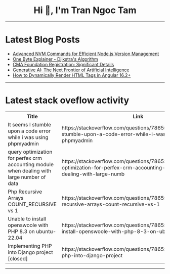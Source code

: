 <h1 align="center">Hi 👋, I'm Tran Ngoc Tam</h1>

---

# Latest Blog Posts 
<!-- BLOG-POST-LIST:START -->
- [Advanced NVM Commands for Efficient Node.js Version Management](https://dev.to/rigalpatel001/advanced-nvm-commands-for-efficient-nodejs-version-management-4h5l)
- [One Byte Explainer - Djikstra&#39;s Algorithm](https://dev.to/vanshgoel/one-byte-explainer-djikstras-algorithm-40o2)
- [CMA Foundation Registration: Significant Details](https://dev.to/saumya03/cma-foundation-registration-significant-details-42ak)
- [Generative AI: The Next Frontier of Artificial Intelligence](https://dev.to/deepakbhagat7/generative-ai-the-next-frontier-of-artificial-intelligence-2igo)
- [How to Dynamically Render HTML Tags in Angular 16.2+](https://dev.to/sidmohanty11/how-to-dynamically-render-html-tags-in-angular-162-42b7)
<!-- BLOG-POST-LIST:END -->

---

# Latest stack oveflow activity
<table>
  <tr><th>Title</th><th>Link</th></tr>
  <!-- STACKOVERFLOW:START --><tr><td>It seems I stumble upon a code error while i was using phpmyadmin</td><td>https://stackoverflow.com/questions/78655848/it-seems-i-stumble-upon-a-code-error-while-i-was-using-phpmyadmin</td></tr><tr><td>query optimization for perfex crm accounting module when dealing with large number of data</td><td>https://stackoverflow.com/questions/78655811/query-optimization-for-perfex-crm-accounting-module-when-dealing-with-large-numb</td></tr><tr><td>Php Recursive Arrays COUNT_RECURSIVE vs 1</td><td>https://stackoverflow.com/questions/78655511/php-recursive-arrays-count-recursive-vs-1</td></tr><tr><td>Unable to install openswoole with PHP 8.3 on ubuntu-22.04</td><td>https://stackoverflow.com/questions/78655473/unable-to-install-openswoole-with-php-8-3-on-ubuntu-22-04</td></tr><tr><td>Implementing PHP into Django project [closed]</td><td>https://stackoverflow.com/questions/78655436/implementing-php-into-django-project</td></tr><!-- STACKOVERFLOW:END -->
</table>

---



